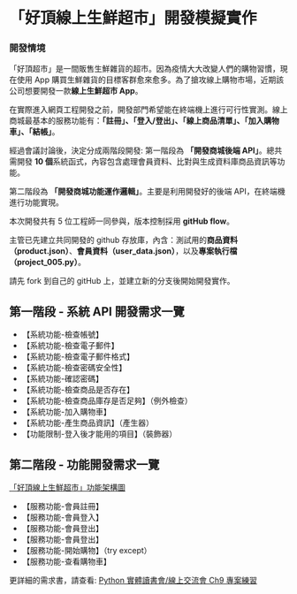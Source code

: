 # 「好頂線上生鮮超市」開發模擬實作

### 開發情境

「好頂超市」是一間販售生鮮雜貨的超市。因為疫情大大改變人們的購物習慣，現在使用 App 購買生鮮雜貨的目標客群愈來愈多。為了搶攻線上購物市場，近期該公司想要開發一款**線上生鮮超市 App**。

在實際進入網頁工程開發之前，開發部門希望能在終端機上進行可行性實測。線上商城最基本的服務功能有：**「註冊」、「登入/登出」、「線上商品清單」、「加入購物車」、「結帳」**。

經過會議討論後，決定分成兩階段開發:
第一階段為 **「開發商城後端 API」**。總共需開發 **10 個**系統函式，內容包含處理會員資料、比對與生成資料庫商品資訊等功能。

第二階段為 **「開發商城功能運作邏輯」**。主要是利用開發好的後端 API，在終端機進行功能實現。

本次開發共有 5 位工程師一同參與，版本控制採用 **gitHub flow**。

主管已先建立共同開發的 github 存放庫，內含：測試用的**商品資料（product.json）**、**會員資料（user_data.json）**，以及**專案執行檔（project_005.py）**。

請先 fork 到自己的 gitHub 上，並建立新的分支後開始開發實作。

## 第一階段 - 系統 API 開發需求一覽

- 【系統功能-檢查帳號】
- 【系統功能-檢查電子郵件】
- 【系統功能-檢查電子郵件格式】
- 【系統功能-檢查密碼安全性】
- 【系統功能-確認密碼】
- 【系統功能-檢查商品是否存在】
- 【系統功能-檢查商品庫存是否足夠】（例外檢查）
- 【系統功能-加入購物車】
- 【系統功能-產生商品資訊】（產生器）
- 【功能限制-登入後才能用的項目】（裝飾器）

## 第二階段 - 功能開發需求一覽

[「好頂線上生鮮超市」功能架構圖](https://www.notion.so/CH9-041cf2260a004061a1aae1d2aa0ee8da?pvs=4#d6df5a6e86af41ac9235ec7b1462be34)

- 【服務功能-會員註冊】
- 【服務功能-會員登入】
- 【服務功能-會員登出】
- 【服務功能-會員登出】
- 【服務功能-開始購物】（try except）
- 【服務功能-查看購物車】

更詳細的需求書，請查看:
[Python 實體讀書會/線上交流會 Ch9 專案練習](https://www.notion.so/CH9-041cf2260a004061a1aae1d2aa0ee8da?pvs=4#ee8e7e4352c844aab52977d8d26aecf8)
